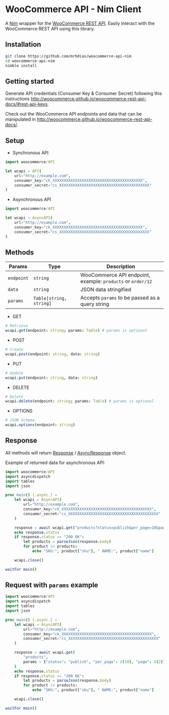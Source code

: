 WooCommerce API - Nim Client
===============================

A [Nim](https://nim-lang.org/) wrapper for the [WooCommerce REST API](http://woocommerce.github.io/woocommerce-rest-api-docs/). Easily interact with the WooCommerce REST API using this library.

Installation
------------

```bash
git clone https://github.com/mrhdias/woocommerce-api-nim
cd woocommerce-api-nim
nimble install
```

Getting started
---------------

Generate API credentials (Consumer Key & Consumer Secret) following this instructions http://woocommerce.github.io/woocommerce-rest-api-docs/#rest-api-keys.

Check out the WooCommerce API endpoints and data that can be manipulated in http://woocommerce.github.io/woocommerce-rest-api-docs/.

Setup
-----

* Synchronous API
```nim
import woocommerce/API

let wcapi = API(
    url="http://example.com",
    consumer_key="ck_XXXXXXXXXXXXXXXXXXXXXXXXXXXXXXXXXXXXXXXX",
    consumer_secret="cs_XXXXXXXXXXXXXXXXXXXXXXXXXXXXXXXXXXXXXXXX"
)
```

* Asynchronous API
```nim
import woocommerce/API

let wcapi = AsyncAPI(
    url="http://example.com",
    consumer_key="ck_XXXXXXXXXXXXXXXXXXXXXXXXXXXXXXXXXXXXXXXX",
    consumer_secret="cs_XXXXXXXXXXXXXXXXXXXXXXXXXXXXXXXXXXXXXXXX"
)
```
Methods
-------

Params       | Type         | Description
------------ | ------------ | ------------
``endpoint`` | ``string`` | WooCommerce API endpoint, example: ``products`` or ``order/12``
``data`` | ``string`` | JSON data stringified
``params`` | ``Table[string, string]`` | Accepts ``params`` to be passed as a query string


* GET
```nim
# Retrieve
wcapi.get(endpoint: string; params: Table) # params is optional
```
* POST
```nim
# Create
wcapi.post(endpoint: string, data: string)
```
* PUT
```nim
# Update
wcapi.put(endpoint: string, data: string)
```
* DELETE
```nim
# Delete
wcapi.delete(endpoint: string; params: Table) # params is optional
```
* OPTIONS
```nim
# JSON Schema
wcapi.options(endpoint: string)
```

Response
--------

All methods will return [Response](https://nim-lang.org/docs/httpclient.html#Response) / [AsyncResponse](https://nim-lang.org/docs/httpclient.html#AsyncResponse) object.

Example of returned data for asynchronous API:

```nim
import woocommerce/API
import asyncdispatch
import tables
import json

proc main() {.async.} =
    let wcapi = AsyncAPI(
        url="http://example.com",
        consumer_key="ck_XXXXXXXXXXXXXXXXXXXXXXXXXXXXXXXXXXXXXXXX",
        consumer_secret="cs_XXXXXXXXXXXXXXXXXXXXXXXXXXXXXXXXXXXXXXXX"
    )

    response = await wcapi.get("products?status=publish&per_page=10&page=1")
    echo response.status
    if response.status == "200 OK":
        let products = parseJson(response.body)
        for product in products:
            echo "SKU:", product["sku"], " NAME:", product["name"]

    wcapi.close()

waitFor main()
```

Request with `params` example
-----------------------------

```nim
import woocommerce/API
import asyncdispatch
import tables
import json

proc main() {.async.} =
    let wcapi = AsyncAPI(
        url="http://example.com",
        consumer_key="ck_XXXXXXXXXXXXXXXXXXXXXXXXXXXXXXXXXXXXXXXX",
        consumer_secret="cs_XXXXXXXXXXXXXXXXXXXXXXXXXXXXXXXXXXXXXXXX"
    )

    response = await wcapi.get(
        "products",
        params = {"status": "publish", "per_page": $(10), "page": $(2)}.toTable
    )
    echo response.status
    if response.status == "200 OK":
        let products = parseJson(response.body)
        for product in products:
            echo "SKU:", product["sku"], " NAME:", product["name"]

    wcapi.close()

waitFor main()
```
